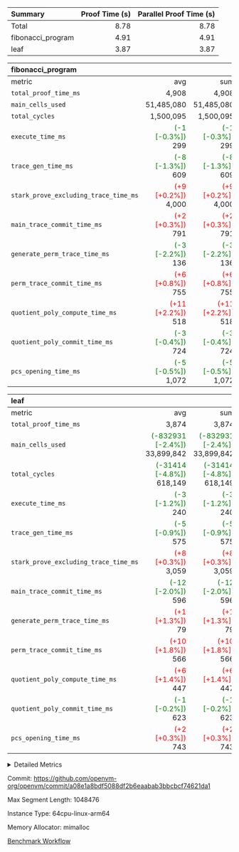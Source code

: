 | Summary | Proof Time (s) | Parallel Proof Time (s) |
|:---|---:|---:|
| Total |  8.78 |  8.78 |
| fibonacci_program |  4.91 |  4.91 |
| leaf |  3.87 |  3.87 |


| fibonacci_program |||||
|:---|---:|---:|---:|---:|
|metric|avg|sum|max|min|
| `total_proof_time_ms ` |  4,908 |  4,908 |  4,908 |  4,908 |
| `main_cells_used     ` |  51,485,080 |  51,485,080 |  51,485,080 |  51,485,080 |
| `total_cycles        ` |  1,500,095 |  1,500,095 |  1,500,095 |  1,500,095 |
| `execute_time_ms     ` | <span style='color: green'>(-1 [-0.3%])</span> 299 | <span style='color: green'>(-1 [-0.3%])</span> 299 | <span style='color: green'>(-1 [-0.3%])</span> 299 | <span style='color: green'>(-1 [-0.3%])</span> 299 |
| `trace_gen_time_ms   ` | <span style='color: green'>(-8 [-1.3%])</span> 609 | <span style='color: green'>(-8 [-1.3%])</span> 609 | <span style='color: green'>(-8 [-1.3%])</span> 609 | <span style='color: green'>(-8 [-1.3%])</span> 609 |
| `stark_prove_excluding_trace_time_ms` | <span style='color: red'>(+9 [+0.2%])</span> 4,000 | <span style='color: red'>(+9 [+0.2%])</span> 4,000 | <span style='color: red'>(+9 [+0.2%])</span> 4,000 | <span style='color: red'>(+9 [+0.2%])</span> 4,000 |
| `main_trace_commit_time_ms` | <span style='color: red'>(+2 [+0.3%])</span> 791 | <span style='color: red'>(+2 [+0.3%])</span> 791 | <span style='color: red'>(+2 [+0.3%])</span> 791 | <span style='color: red'>(+2 [+0.3%])</span> 791 |
| `generate_perm_trace_time_ms` | <span style='color: green'>(-3 [-2.2%])</span> 136 | <span style='color: green'>(-3 [-2.2%])</span> 136 | <span style='color: green'>(-3 [-2.2%])</span> 136 | <span style='color: green'>(-3 [-2.2%])</span> 136 |
| `perm_trace_commit_time_ms` | <span style='color: red'>(+6 [+0.8%])</span> 755 | <span style='color: red'>(+6 [+0.8%])</span> 755 | <span style='color: red'>(+6 [+0.8%])</span> 755 | <span style='color: red'>(+6 [+0.8%])</span> 755 |
| `quotient_poly_compute_time_ms` | <span style='color: red'>(+11 [+2.2%])</span> 518 | <span style='color: red'>(+11 [+2.2%])</span> 518 | <span style='color: red'>(+11 [+2.2%])</span> 518 | <span style='color: red'>(+11 [+2.2%])</span> 518 |
| `quotient_poly_commit_time_ms` | <span style='color: green'>(-3 [-0.4%])</span> 724 | <span style='color: green'>(-3 [-0.4%])</span> 724 | <span style='color: green'>(-3 [-0.4%])</span> 724 | <span style='color: green'>(-3 [-0.4%])</span> 724 |
| `pcs_opening_time_ms ` | <span style='color: green'>(-5 [-0.5%])</span> 1,072 | <span style='color: green'>(-5 [-0.5%])</span> 1,072 | <span style='color: green'>(-5 [-0.5%])</span> 1,072 | <span style='color: green'>(-5 [-0.5%])</span> 1,072 |

| leaf |||||
|:---|---:|---:|---:|---:|
|metric|avg|sum|max|min|
| `total_proof_time_ms ` |  3,874 |  3,874 |  3,874 |  3,874 |
| `main_cells_used     ` | <span style='color: green'>(-832931 [-2.4%])</span> 33,899,842 | <span style='color: green'>(-832931 [-2.4%])</span> 33,899,842 | <span style='color: green'>(-832931 [-2.4%])</span> 33,899,842 | <span style='color: green'>(-832931 [-2.4%])</span> 33,899,842 |
| `total_cycles        ` | <span style='color: green'>(-31414 [-4.8%])</span> 618,149 | <span style='color: green'>(-31414 [-4.8%])</span> 618,149 | <span style='color: green'>(-31414 [-4.8%])</span> 618,149 | <span style='color: green'>(-31414 [-4.8%])</span> 618,149 |
| `execute_time_ms     ` | <span style='color: green'>(-3 [-1.2%])</span> 240 | <span style='color: green'>(-3 [-1.2%])</span> 240 | <span style='color: green'>(-3 [-1.2%])</span> 240 | <span style='color: green'>(-3 [-1.2%])</span> 240 |
| `trace_gen_time_ms   ` | <span style='color: green'>(-5 [-0.9%])</span> 575 | <span style='color: green'>(-5 [-0.9%])</span> 575 | <span style='color: green'>(-5 [-0.9%])</span> 575 | <span style='color: green'>(-5 [-0.9%])</span> 575 |
| `stark_prove_excluding_trace_time_ms` | <span style='color: red'>(+8 [+0.3%])</span> 3,059 | <span style='color: red'>(+8 [+0.3%])</span> 3,059 | <span style='color: red'>(+8 [+0.3%])</span> 3,059 | <span style='color: red'>(+8 [+0.3%])</span> 3,059 |
| `main_trace_commit_time_ms` | <span style='color: green'>(-12 [-2.0%])</span> 596 | <span style='color: green'>(-12 [-2.0%])</span> 596 | <span style='color: green'>(-12 [-2.0%])</span> 596 | <span style='color: green'>(-12 [-2.0%])</span> 596 |
| `generate_perm_trace_time_ms` | <span style='color: red'>(+1 [+1.3%])</span> 79 | <span style='color: red'>(+1 [+1.3%])</span> 79 | <span style='color: red'>(+1 [+1.3%])</span> 79 | <span style='color: red'>(+1 [+1.3%])</span> 79 |
| `perm_trace_commit_time_ms` | <span style='color: red'>(+10 [+1.8%])</span> 566 | <span style='color: red'>(+10 [+1.8%])</span> 566 | <span style='color: red'>(+10 [+1.8%])</span> 566 | <span style='color: red'>(+10 [+1.8%])</span> 566 |
| `quotient_poly_compute_time_ms` | <span style='color: red'>(+6 [+1.4%])</span> 447 | <span style='color: red'>(+6 [+1.4%])</span> 447 | <span style='color: red'>(+6 [+1.4%])</span> 447 | <span style='color: red'>(+6 [+1.4%])</span> 447 |
| `quotient_poly_commit_time_ms` | <span style='color: green'>(-1 [-0.2%])</span> 623 | <span style='color: green'>(-1 [-0.2%])</span> 623 | <span style='color: green'>(-1 [-0.2%])</span> 623 | <span style='color: green'>(-1 [-0.2%])</span> 623 |
| `pcs_opening_time_ms ` | <span style='color: red'>(+2 [+0.3%])</span> 743 | <span style='color: red'>(+2 [+0.3%])</span> 743 | <span style='color: red'>(+2 [+0.3%])</span> 743 | <span style='color: red'>(+2 [+0.3%])</span> 743 |



<details>
<summary>Detailed Metrics</summary>

| group | num_segments | keygen_time_ms | commit_exe_time_ms |
| --- | --- | --- | --- |
| fibonacci_program | 1 | 391 | 6 | 

| group | air_name | quotient_deg | interactions | constraints |
| --- | --- | --- | --- | --- |
| fibonacci_program | AccessAdapterAir<16> | 4 | 5 | 11 | 
| fibonacci_program | AccessAdapterAir<2> | 4 | 5 | 11 | 
| fibonacci_program | AccessAdapterAir<32> | 4 | 5 | 11 | 
| fibonacci_program | AccessAdapterAir<4> | 4 | 5 | 11 | 
| fibonacci_program | AccessAdapterAir<64> | 4 | 5 | 11 | 
| fibonacci_program | AccessAdapterAir<8> | 4 | 5 | 11 | 
| fibonacci_program | BitwiseOperationLookupAir<8> | 2 | 2 | 4 | 
| fibonacci_program | MemoryMerkleAir<8> | 4 | 4 | 38 | 
| fibonacci_program | PersistentBoundaryAir<8> | 4 | 3 | 5 | 
| fibonacci_program | PhantomAir | 4 | 3 | 4 | 
| fibonacci_program | Poseidon2PeripheryAir<BabyBearParameters>, 1> | 2 | 1 | 286 | 
| fibonacci_program | ProgramAir | 1 | 1 | 4 | 
| fibonacci_program | RangeTupleCheckerAir<2> | 1 | 1 | 4 | 
| fibonacci_program | Rv32HintStoreAir | 4 | 19 | 21 | 
| fibonacci_program | VariableRangeCheckerAir | 1 | 1 | 4 | 
| fibonacci_program | VmAirWrapper<Rv32BaseAluAdapterAir, BaseAluCoreAir<4, 8> | 4 | 19 | 30 | 
| fibonacci_program | VmAirWrapper<Rv32BaseAluAdapterAir, LessThanCoreAir<4, 8> | 4 | 17 | 35 | 
| fibonacci_program | VmAirWrapper<Rv32BaseAluAdapterAir, ShiftCoreAir<4, 8> | 4 | 23 | 84 | 
| fibonacci_program | VmAirWrapper<Rv32BranchAdapterAir, BranchEqualCoreAir<4> | 4 | 11 | 17 | 
| fibonacci_program | VmAirWrapper<Rv32BranchAdapterAir, BranchLessThanCoreAir<4, 8> | 4 | 13 | 32 | 
| fibonacci_program | VmAirWrapper<Rv32CondRdWriteAdapterAir, Rv32JalLuiCoreAir> | 4 | 10 | 15 | 
| fibonacci_program | VmAirWrapper<Rv32JalrAdapterAir, Rv32JalrCoreAir> | 4 | 16 | 16 | 
| fibonacci_program | VmAirWrapper<Rv32LoadStoreAdapterAir, LoadSignExtendCoreAir<4, 8> | 4 | 18 | 21 | 
| fibonacci_program | VmAirWrapper<Rv32LoadStoreAdapterAir, LoadStoreCoreAir<4> | 4 | 17 | 27 | 
| fibonacci_program | VmAirWrapper<Rv32MultAdapterAir, DivRemCoreAir<4, 8> | 4 | 25 | 72 | 
| fibonacci_program | VmAirWrapper<Rv32MultAdapterAir, MulHCoreAir<4, 8> | 4 | 24 | 23 | 
| fibonacci_program | VmAirWrapper<Rv32MultAdapterAir, MultiplicationCoreAir<4, 8> | 4 | 19 | 13 | 
| fibonacci_program | VmAirWrapper<Rv32RdWriteAdapterAir, Rv32AuipcCoreAir> | 4 | 11 | 12 | 
| fibonacci_program | VmConnectorAir | 4 | 3 | 8 | 
| leaf | AccessAdapterAir<2> | 4 | 5 | 11 | 
| leaf | AccessAdapterAir<4> | 4 | 5 | 11 | 
| leaf | AccessAdapterAir<8> | 4 | 5 | 11 | 
| leaf | FriReducedOpeningAir | 4 | 39 | 60 | 
| leaf | NativePoseidon2Air<BabyBearParameters>, 1> | 4 | 136 | 530 | 
| leaf | PhantomAir | 4 | 3 | 4 | 
| leaf | ProgramAir | 1 | 1 | 4 | 
| leaf | VariableRangeCheckerAir | 1 | 1 | 4 | 
| leaf | VmAirWrapper<AluNativeAdapterAir, FieldArithmeticCoreAir> | 4 | 15 | 23 | 
| leaf | VmAirWrapper<BranchNativeAdapterAir, BranchEqualCoreAir<1> | 4 | 11 | 22 | 
| leaf | VmAirWrapper<JalNativeAdapterAir, JalCoreAir> | 4 | 7 | 6 | 
| leaf | VmAirWrapper<NativeAdapterAir<2, 0>, PublicValuesCoreAir> | 4 | 11 | 23 | 
| leaf | VmAirWrapper<NativeLoadStoreAdapterAir<1>, NativeLoadStoreCoreAir<1> | 4 | 15 | 16 | 
| leaf | VmAirWrapper<NativeLoadStoreAdapterAir<4>, NativeLoadStoreCoreAir<4> | 4 | 15 | 16 | 
| leaf | VmAirWrapper<NativeVectorizedAdapterAir<4>, FieldExtensionCoreAir> | 4 | 15 | 23 | 
| leaf | VmConnectorAir | 4 | 3 | 8 | 
| leaf | VolatileBoundaryAir | 4 | 4 | 16 | 

| group | air_name | idx | rows | prep_cols | perm_cols | main_cols | cells |
| --- | --- | --- | --- | --- | --- | --- | --- |
| leaf | AccessAdapterAir<2> | 0 | 262,144 |  | 12 | 11 | 6,029,312 | 
| leaf | AccessAdapterAir<4> | 0 | 131,072 |  | 12 | 13 | 3,276,800 | 
| leaf | AccessAdapterAir<8> | 0 | 512 |  | 12 | 17 | 14,848 | 
| leaf | FriReducedOpeningAir | 0 | 131,072 |  | 44 | 27 | 9,306,112 | 
| leaf | NativePoseidon2Air<BabyBearParameters>, 1> | 0 | 32,768 |  | 160 | 399 | 18,317,312 | 
| leaf | PhantomAir | 0 | 8,192 |  | 8 | 6 | 114,688 | 
| leaf | ProgramAir | 0 | 131,072 |  | 8 | 10 | 2,359,296 | 
| leaf | VariableRangeCheckerAir | 0 | 262,144 | 2 | 8 | 1 | 2,359,296 | 
| leaf | VmAirWrapper<AluNativeAdapterAir, FieldArithmeticCoreAir> | 0 | 524,288 |  | 20 | 29 | 25,690,112 | 
| leaf | VmAirWrapper<BranchNativeAdapterAir, BranchEqualCoreAir<1> | 0 | 65,536 |  | 16 | 23 | 2,555,904 | 
| leaf | VmAirWrapper<JalNativeAdapterAir, JalCoreAir> | 0 | 16,384 |  | 12 | 9 | 344,064 | 
| leaf | VmAirWrapper<NativeAdapterAir<2, 0>, PublicValuesCoreAir> | 0 | 64 |  | 16 | 23 | 2,496 | 
| leaf | VmAirWrapper<NativeLoadStoreAdapterAir<1>, NativeLoadStoreCoreAir<1> | 0 | 262,144 |  | 24 | 22 | 12,058,624 | 
| leaf | VmAirWrapper<NativeLoadStoreAdapterAir<4>, NativeLoadStoreCoreAir<4> | 0 | 65,536 |  | 24 | 31 | 3,604,480 | 
| leaf | VmAirWrapper<NativeVectorizedAdapterAir<4>, FieldExtensionCoreAir> | 0 | 65,536 |  | 20 | 38 | 3,801,088 | 
| leaf | VmConnectorAir | 0 | 2 | 1 | 8 | 4 | 24 | 
| leaf | VolatileBoundaryAir | 0 | 131,072 |  | 8 | 11 | 2,490,368 | 

| group | air_name | segment | rows | prep_cols | perm_cols | main_cols | cells |
| --- | --- | --- | --- | --- | --- | --- | --- |
| fibonacci_program | AccessAdapterAir<8> | 0 | 32 |  | 12 | 17 | 928 | 
| fibonacci_program | BitwiseOperationLookupAir<8> | 0 | 65,536 | 3 | 8 | 2 | 655,360 | 
| fibonacci_program | MemoryMerkleAir<8> | 0 | 256 |  | 12 | 32 | 11,264 | 
| fibonacci_program | PersistentBoundaryAir<8> | 0 | 32 |  | 8 | 20 | 896 | 
| fibonacci_program | PhantomAir | 0 | 2 |  | 8 | 6 | 28 | 
| fibonacci_program | Poseidon2PeripheryAir<BabyBearParameters>, 1> | 0 | 256 |  | 8 | 300 | 78,848 | 
| fibonacci_program | ProgramAir | 0 | 4,096 |  | 8 | 10 | 73,728 | 
| fibonacci_program | RangeTupleCheckerAir<2> | 0 | 524,288 | 2 | 8 | 1 | 4,718,592 | 
| fibonacci_program | Rv32HintStoreAir | 0 | 4 |  | 24 | 32 | 224 | 
| fibonacci_program | VariableRangeCheckerAir | 0 | 262,144 | 2 | 8 | 1 | 2,359,296 | 
| fibonacci_program | VmAirWrapper<Rv32BaseAluAdapterAir, BaseAluCoreAir<4, 8> | 0 | 1,048,576 |  | 28 | 36 | 67,108,864 | 
| fibonacci_program | VmAirWrapper<Rv32BaseAluAdapterAir, LessThanCoreAir<4, 8> | 0 | 524,288 |  | 24 | 37 | 31,981,568 | 
| fibonacci_program | VmAirWrapper<Rv32BranchAdapterAir, BranchEqualCoreAir<4> | 0 | 262,144 |  | 16 | 26 | 11,010,048 | 
| fibonacci_program | VmAirWrapper<Rv32BranchAdapterAir, BranchLessThanCoreAir<4, 8> | 0 | 4 |  | 20 | 32 | 208 | 
| fibonacci_program | VmAirWrapper<Rv32CondRdWriteAdapterAir, Rv32JalLuiCoreAir> | 0 | 131,072 |  | 16 | 18 | 4,456,448 | 
| fibonacci_program | VmAirWrapper<Rv32JalrAdapterAir, Rv32JalrCoreAir> | 0 | 16 |  | 20 | 28 | 768 | 
| fibonacci_program | VmAirWrapper<Rv32LoadStoreAdapterAir, LoadStoreCoreAir<4> | 0 | 16 |  | 28 | 40 | 1,088 | 
| fibonacci_program | VmAirWrapper<Rv32RdWriteAdapterAir, Rv32AuipcCoreAir> | 0 | 8 |  | 16 | 21 | 296 | 
| fibonacci_program | VmConnectorAir | 0 | 2 | 1 | 8 | 4 | 24 | 

| group | idx | trace_gen_time_ms | total_proof_time_ms | total_cycles | total_cells | stark_prove_excluding_trace_time_ms | quotient_poly_compute_time_ms | quotient_poly_commit_time_ms | perm_trace_commit_time_ms | pcs_opening_time_ms | main_trace_commit_time_ms | main_cells_used | generate_perm_trace_time_ms | execute_time_ms |
| --- | --- | --- | --- | --- | --- | --- | --- | --- | --- | --- | --- | --- | --- | --- |
| leaf | 0 | 575 | 3,874 | 618,149 | 92,324,824 | 3,059 | 447 | 623 | 566 | 743 | 596 | 33,899,842 | 79 | 240 | 

| group | segment | trace_gen_time_ms | total_proof_time_ms | total_cycles | total_cells | stark_prove_excluding_trace_time_ms | quotient_poly_compute_time_ms | quotient_poly_commit_time_ms | perm_trace_commit_time_ms | pcs_opening_time_ms | main_trace_commit_time_ms | main_cells_used | generate_perm_trace_time_ms | execute_time_ms |
| --- | --- | --- | --- | --- | --- | --- | --- | --- | --- | --- | --- | --- | --- | --- |
| fibonacci_program | 0 | 609 | 4,908 | 1,500,095 | 122,458,476 | 4,000 | 518 | 724 | 755 | 1,072 | 791 | 51,485,080 | 136 | 299 | 

</details>


Commit: https://github.com/openvm-org/openvm/commit/a08e1a8bdf5088df2b6eaabab3bbcbcf74621da1

Max Segment Length: 1048476

Instance Type: 64cpu-linux-arm64

Memory Allocator: mimalloc

[Benchmark Workflow](https://github.com/openvm-org/openvm/actions/runs/13212961996)
